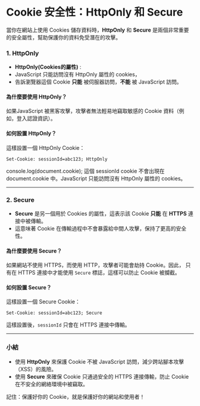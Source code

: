
# Cookie 安全性：HttpOnly 和 Secure

當你在網站上使用 Cookies 儲存資料時，**HttpOnly** 和 **Secure** 是兩個非常重要的安全屬性，幫助保護你的資料免受潛在的攻擊。

### 1. **HttpOnly**

- **HttpOnly(Cookies的屬性)** :
- JavaScript 只能訪問沒有 HttpOnly 屬性的 cookies，
- 告訴瀏覽器這個 Cookie **只能** 被伺服器訪問，**不能** 被 JavaScript 訪問。

#### 為什麼要使用 HttpOnly？
如果JavaScript 被黑客攻擊，攻擊者無法輕易地竊取敏感的 Cookie 資料（例如，登入認證資訊）。

#### 如何設置 HttpOnly？
這樣設置一個 HttpOnly Cookie：

```http
Set-Cookie: sessionId=abc123; HttpOnly
```
console.log(document.cookie);
這個 sessionId cookie 不會出現在 document.cookie 中。JavaScript 只能訪問沒有 HttpOnly 屬性的 cookies。

---

### 2. **Secure**

- **Secure** 是另一個用於 Cookies 的屬性，這表示該 Cookie **只能** 在 **HTTPS** 連接中被傳輸。
- 這意味著 Cookie 在傳輸過程中不會暴露給中間人攻擊，保持了更高的安全性。

#### 為什麼要使用 Secure？
如果網站不使用 HTTPS，而使用 HTTP，攻擊者可能會劫持 Cookie。因此，
只有在 HTTPS 連接中才能使用 `Secure` 標誌，這樣可以防止 Cookie 被攔截。

#### 如何設置 Secure？
這樣設置一個 Secure Cookie：

```http
Set-Cookie: sessionId=abc123; Secure
```
這樣設置後，`sessionId` 只會在 HTTPS 連接中傳輸。

---

### 小結

- 使用 **HttpOnly** 來保護 Cookie 不被 JavaScript 訪問，減少跨站腳本攻擊（XSS）的風險。
- 使用 **Secure** 來確保 Cookie 只通過安全的 HTTPS 連接傳輸，防止 Cookie 在不安全的網絡環境中被竊取。

記住：保護好你的 Cookie，就是保護好你的網站和使用者！
